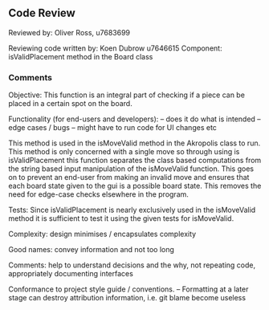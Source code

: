 ## Code Review

Reviewed by: Oliver Ross, u7683699

Reviewing code written by: Koen Dubrow u7646615
Component: isValidPlacement method in the Board class

### Comments 

Objective: This function is an integral part of checking if a piece can be placed in a certain spot on the board.

Functionality (for end-users and developers):
– does it do what is intended
– edge cases / bugs
– might have to run code for UI changes etc

This method is used in the isMoveValid method in the Akropolis class to run. This method is only concerned with a single move so through using is isValidPlacement this function separates the class based computations from the string based input manipulation of the isMoveValid function. This goes on to prevent an end-user from making an invalid move and ensures that each board state given to the gui is a possible board state. This removes the need for edge-case checks elsewhere in the program.

Tests: Since isValidPlacement is nearly exclusively used in the isMoveValid method it is sufficient to test it using the given tests for isMoveValid.

Complexity: design minimises / encapsulates complexity

Good names: convey information and not too long

Comments: help to understand decisions and the why, not repeating code, appropriately documenting
interfaces

Conformance to project style guide / conventions.
– Formatting at a later stage can destroy attribution information, i.e. git blame become useless
